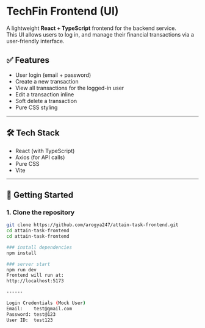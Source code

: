 # TechFin Frontend (UI)

A lightweight **React + TypeScript** frontend for the backend service.  
This UI allows users to log in, and manage their financial transactions via a user-friendly interface.

## ✅ Features

- User login (email + password)
- Create a new transaction
- View all transactions for the logged-in user
- Edit a transaction inline
- Soft delete a transaction
- Pure CSS styling

---

## 🛠 Tech Stack

- React (with TypeScript)
- Axios (for API calls)
- Pure CSS
- Vite

---

## 🚀 Getting Started

### 1. Clone the repository
```bash
git clone https://github.com/arogya247/attain-task-frontend.git
cd attain-task-frontend
cd attain-task-frontend

### install dependencies
npm install

### server start
npm run dev
Frontend will run at:
http://localhost:5173

------

Login Credentials (Mock User)
Email:    test@gmail.com
Password: test@123
User ID:  test123
